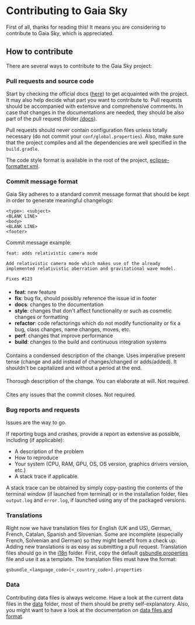# Contributing to Gaia Sky

First of all, thanks for reading this! It means you are considering to contribute to Gaia Sky, which is appreciated.

## How to contribute

There are several ways to contribute to the Gaia Sky project:

### Pull requests and source code

Start by checking the official docs ([here](http://gaia-sky.readthedocs.io])) to get acquainted with the project. It may also help decide what part you want to contribute to. Pull requests should be accompanied with extensive and comprehensive comments. In case that changes in the documentations are needed, they should be also part of the pull request (folder [/docs](docs)).

Pull requests should never contain configuration files unless totally necessary (do not commit your `conf/global.properties`). Also, make sure that the project compiles and all the dependencies are well specified in the `build.gradle`. 

The code style format is available in the root of the project, [eclipse-formatter.xml](eclipse-formatter.xml).

### Commit message format

Gaia Sky adheres to a standard commit message format that should be kept in order to generate meaningful changelogs:

```
<type>: <subject>
<BLANK LINE>
<body>
<BLANK LINE>
<footer>
```

Commit message example:

```
feat: adds relativistic camera mode

Add relativistic camera mode which makes use of the already implemented relativistic aberration and gravitational wave model.

Fixes #123
```

#### <type>

-  **feat**: new feature
-  **fix**: bug fix, should possibly reference the issue id in footer
-  **docs**: changes to the documentation
-  **style**: changes that don't affect functionality or such as cosmetic changes or formatting
-  **refactor**: code refactorings which do not modify functionality or fix a bug, class changes, name changes, moves, etc.
-  **perf**: changes that improve performance
-  **build**: changes to the build and continuous integration systems

#### <subject>

Contains a condensed description of the change. Uses imperative present tense (change and add instead of changes/changed or adds/added). It shouldn't be capitalized and without a period at the end.

#### <body>

Thorough description of the change. You can elaborate at will. Not required.

#### <footer>

Cites any issues that the commit closes. Not required.


### Bug reports and requests

Issues are the way to go.

If reporting bugs and crashes, provide a report as extensive as possible, including (if applicable):

- A description of the problem
- How to reproduce
- Your system (CPU, RAM, GPU, OS, OS version, graphics drivers version, etc.)
- A stack trace if applicable.

A stack trace can be obtained by simply copy-pasting the contents of the terminal window (if launched from terminal) or in the installation folder, files `output.log` and `error.log`, if launched using any of the packaged versions.

### Translations

Right now we have translation files for English (UK and US), German, French, Catalan, Spanish and Slovenian. Some are incomplete (especially French, Solvenian and German) so they might benefit from a check up. Adding new translations is as easy as submitting a pull request. Translation files should go in the [i18n](assets/i18n) folder.
First, copy the default [gsbundle.properties](assets/i18n/gsbundle.properties) file and use it as a template. The translation files must have the format:

`gsbundle_<language_code>[<_country_code>].properties`

### Data

Contributing data files is always welcome. Have a look at the current data files in the [data](assets/data) folder, most of them should be pretty self-explanatory. Also, you might want to have a look at the documentation on [data files and format](http://gaia-sky.readthedocs.io/en/latest/Data-catalogs-formats.html).


